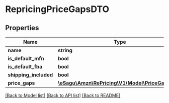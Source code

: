 # RepricingPriceGapsDTO

## Properties
Name | Type | Description | Notes
------------ | ------------- | ------------- | -------------
**name** | **string** |  | [optional] 
**is_default_mfn** | **bool** |  | [optional] 
**is_default_fba** | **bool** |  | [optional] 
**shipping_included** | **bool** |  | [optional] 
**price_gaps** | [**\eSagu\Amzn\RePricing\V1\Model\PriceGapDTO[]**](PriceGapDTO.md) |  | [optional] 

[[Back to Model list]](../README.md#documentation-for-models) [[Back to API list]](../README.md#documentation-for-api-endpoints) [[Back to README]](../README.md)


